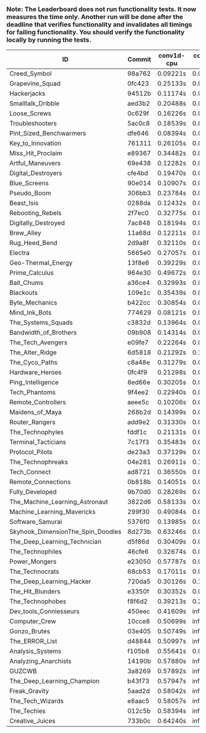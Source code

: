 ### Note: The Leaderboard does not run functionality tests. It now measures the time only. Another run will be done after the deadline that verifies functionality and invalidates all timings for failing functionality. You should verify the functionality locally by running the tests.

|ID|Commit|conv1d-cpu|conv1d-gpu|DWSPConv2D-gpu|gemm-gpu|avg|
|-|-|-|-|-|-|-|
|Creed_Symbol|98a762|0.09221s|0.04735s|3.30617s|2.00840s|1.36353s|
|Grapevine_Squad|0fc423|0.25133s|0.06945s|3.37307s|1.98519s|1.41976s|
|Hackerjacks|94512b|0.11174s|0.06583s|3.41368s|2.11723s|1.42712s|
|Smalltalk_Dribble|aed3b2|0.20488s|0.06867s|3.31339s|2.13243s|1.42984s|
|Loose_Screws|0c629f|0.16226s|0.07559s|3.40359s|2.09040s|1.43296s|
|Troubleshooters|5ac0c8|0.18539s|0.06386s|3.43016s|2.09690s|1.44407s|
|Pint_Sized_Benchwarmers|dfe646|0.08394s|0.07218s|3.45076s|2.18424s|1.44778s|
|Key_to_Innovation|761311|0.26105s|0.04997s|3.42581s|2.08144s|1.45457s|
|Miss_Hit_Proclaim|e89367|0.34482s|0.07210s|3.35480s|2.05688s|1.45715s|
|Artful_Maneuvers|69e438|0.12282s|0.07730s|3.41422s|2.21759s|1.45798s|
|Digital_Destroyers|cfe4bd|0.19470s|0.06731s|3.33101s|2.24002s|1.45826s|
|Blue_Screens|90e014|0.10907s|0.06744s|3.38764s|2.28196s|1.46153s|
|Pseudo_Boom|306bb3|0.23784s|0.04737s|3.40480s|2.16561s|1.46391s|
|Beast_Isis|0288da|0.12432s|0.09527s|3.50977s|2.14857s|1.46948s|
|Rebooting_Rebels|2f7ec0|0.32775s|0.06809s|3.34577s|2.15773s|1.47484s|
|Digitally_Destroyed|7ac848|0.18194s|0.07131s|3.47072s|2.20844s|1.48310s|
|Brew_Alley|11a68d|0.12211s|0.04938s|3.51102s|2.32700s|1.50238s|
|Rug_Heed_Bend|2d9a8f|0.32110s|0.04823s|3.33964s|2.31136s|1.50508s|
|Electra|5665e0|0.27057s|0.07092s|3.48769s|2.21242s|1.51040s|
|Geo-Thermal_Energy|13f8e6|0.39229s|0.07916s|3.49229s|2.21624s|1.54500s|
|Prime_Calculus|964e30|0.49672s|0.09336s|3.44834s|2.19020s|1.55715s|
|Bait_Chums|a36ce4|0.32993s|0.08341s|3.47004s|2.36629s|1.56242s|
|Blackouts|109e1c|0.35439s|0.07032s|3.41996s|2.40855s|1.56331s|
|Byte_Mechanics|b422cc|0.30854s|0.05101s|3.42056s|2.50654s|1.57166s|
|Mind_Ink_Bots|774629|0.08121s|0.08228s|3.81571s|2.36471s|1.58598s|
|The_Systems_Squads|c3832d|0.13964s|0.05272s|3.77853s|2.40440s|1.59382s|
|Bandwidth_of_Brothers|09b908|0.14314s|0.07952s|3.72958s|2.43833s|1.59764s|
|The_Tech_Avengers|e09fe7|0.22264s|0.07137s|3.73997s|2.37225s|1.60156s|
|The_Alter_Ridge|6d5818|0.21292s|0.10961s|3.72342s|2.38421s|1.60754s|
|The_Cyco_Paths|c8a48e|0.31279s|0.07998s|3.71080s|2.32964s|1.60830s|
|Hardware_Heroes|0fc4f9|0.21298s|0.08106s|3.75160s|2.44145s|1.62177s|
|Ping_Intelligence|8ed66e|0.30205s|0.06900s|3.72097s|2.40188s|1.62347s|
|Tech_Phantoms|9f4ee2|0.22940s|0.09833s|3.71338s|2.47639s|1.62938s|
|Remote_Controllers|aeee5c|0.10206s|0.05551s|3.96318s|2.41171s|1.63312s|
|Maidens_of_Maya|268b2d|0.14399s|0.07498s|3.70817s|2.60894s|1.63402s|
|Router_Rangers|add9e2|0.31330s|0.08254s|3.73270s|2.42800s|1.63913s|
|The_Technophyles|fddf1c|0.21131s|0.05199s|3.88212s|2.43508s|1.64513s|
|Terminal_Tacticians|7c17f3|0.35483s|0.07740s|3.74147s|2.43798s|1.65292s|
|Protocol_Pilots|de23a3|0.37129s|0.08101s|3.76322s|2.40775s|1.65582s|
|The_Technophreaks|04e281|0.26911s|0.16057s|3.76342s|2.44475s|1.65946s|
|Tech_Connect|ad8721|0.36550s|0.08027s|3.73995s|2.56883s|1.68864s|
|Remote_Connections|0b818b|0.14051s|0.05909s|4.02325s|2.53582s|1.68967s|
|Fully_Developed|9b70d0|0.28269s|0.07544s|3.71142s|2.70260s|1.69304s|
|The_Machine_Learning_Astronaut|3822d6|0.58133s|0.08658s|3.76560s|2.51769s|1.73780s|
|Machine_Learning_Mavericks|299f30|0.49084s|0.08329s|3.74285s|2.73085s|1.76196s|
|Software_Samurai|5376f0|0.13985s|0.05566s|3.76349s|3.17450s|1.78337s|
|Skyhook_DimensionThe_Spin_Doodles|8d273b|0.63246s|0.07577s|3.71767s|2.85077s|1.81917s|
|The_Deep_Learning_Technician|d5f86d|0.30409s|0.07880s|3.76135s|5.03676s|2.29525s|
|The_Technophiles|46cfe6|0.32674s|0.07534s|3.74075s|5.04022s|2.29576s|
|Power_Mongers|e23050|0.57787s|0.05456s|3.74601s|4.97592s|2.33859s|
|The_Technocrats|68cb53|0.17011s|0.09539s|3.84437s|6.25602s|2.59147s|
|The_Deep_Learning_Hacker|720da5|0.30126s|0.14446s|infs|3.18369s|infs|
|The_Hit_Blunders|e3350f|0.30352s|0.06458s|infs|4.81079s|infs|
|The_Technophobes|f8f6d2|0.39213s|0.20047s|infs|2.42040s|infs|
|Dev_tools_Conniesseurs|450eec|0.41609s|infs|infs|4.98862s|infs|
|Computer_Crew|10cce8|0.50699s|infs|infs|4.75366s|infs|
|Gonzo_Brutes|03e405|0.50749s|infs|infs|4.77109s|infs|
|The_ERROR_List|d48844|0.50997s|infs|infs|4.78469s|infs|
|Analysis_Systems|f105b8|0.55641s|0.05607s|infs|infs|infs|
|Analyzing_Anarchists|14190b|0.57880s|infs|infs|4.97618s|infs|
|GUZCWB|3a8269|0.57892s|infs|infs|4.98587s|infs|
|The_Deep_Learning_Champion|b43f73|0.57947s|infs|infs|5.00692s|infs|
|Freak_Gravity|5aad2d|0.58042s|infs|infs|4.97983s|infs|
|The_Tech_Wizards|e8aac5|0.58057s|infs|infs|4.99643s|infs|
|The_Techies|012c5b|0.58394s|infs|infs|5.01971s|infs|
|Creative_Juices|733b0c|0.64240s|infs|infs|4.99449s|infs|

